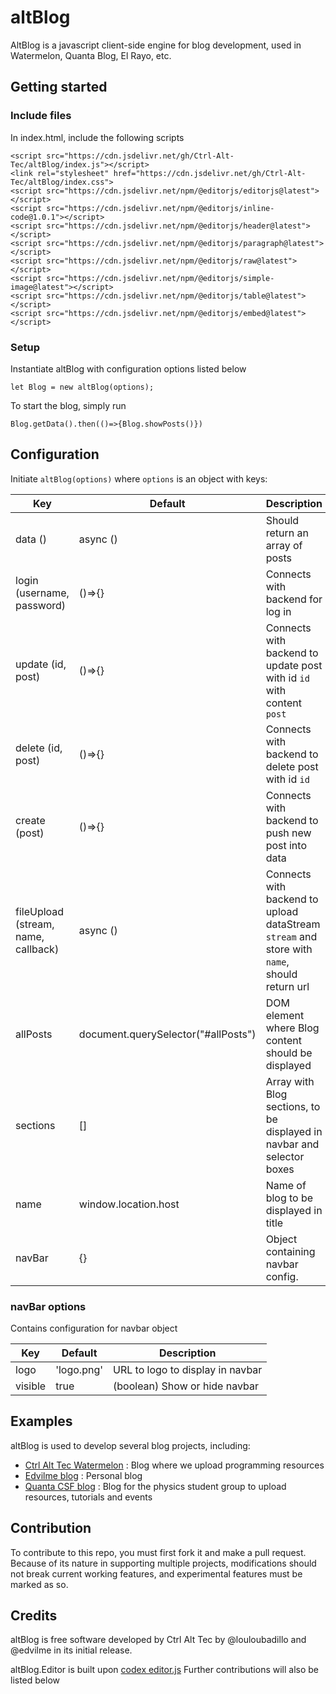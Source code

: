 # altBlog
AltBlog is a javascript client-side engine for blog development, used in Watermelon, Quanta Blog, El Rayo, etc. 

## Getting started
### Include files
In index.html, include the following scripts

```
<script src="https://cdn.jsdelivr.net/gh/Ctrl-Alt-Tec/altBlog/index.js"></script>
<link rel="stylesheet" href="https://cdn.jsdelivr.net/gh/Ctrl-Alt-Tec/altBlog/index.css">
<script src="https://cdn.jsdelivr.net/npm/@editorjs/editorjs@latest"></script>
<script src="https://cdn.jsdelivr.net/npm/@editorjs/inline-code@1.0.1"></script>
<script src="https://cdn.jsdelivr.net/npm/@editorjs/header@latest"></script>
<script src="https://cdn.jsdelivr.net/npm/@editorjs/paragraph@latest"></script>
<script src="https://cdn.jsdelivr.net/npm/@editorjs/raw@latest"></script>
<script src="https://cdn.jsdelivr.net/npm/@editorjs/simple-image@latest"></script>
<script src="https://cdn.jsdelivr.net/npm/@editorjs/table@latest"></script>
<script src="https://cdn.jsdelivr.net/npm/@editorjs/embed@latest"></script>
```
### Setup
Instantiate altBlog with configuration options listed below
```
let Blog = new altBlog(options);
```
To start the blog, simply run
```
Blog.getData().then(()=>{Blog.showPosts()})
```

## Configuration
Initiate `altBlog(options)` where `options` is an object with keys:

Key | Default | Description
--- | ---     | ---
data () | async () | Should return an array of posts
login (username, password) | ()=>{} | Connects with backend for log in
update (id, post) | ()=>{} | Connects with backend to update post with id `id` with content `post`
delete (id, post) | ()=>{} | Connects with backend to delete post with id `id`
create (post) | ()=>{} | Connects with backend to push new post into data
fileUpload (stream, name, callback) | async () | Connects with backend to upload dataStream `stream` and store with `name`, should return url
allPosts | document.querySelector("#allPosts") | DOM element where Blog content should be displayed
sections | [] | Array with Blog sections, to be displayed in navbar and selector boxes
name | window.location.host | Name of blog to be displayed in title
navBar | {} | Object containing navbar config.

### navBar options
Contains configuration for navbar object

Key | Default | Description
--- | ---     | ---
logo | 'logo.png' | URL to logo to display in navbar
visible | true | (boolean) Show or hide navbar

## Examples
altBlog is used to develop several blog projects, including:
* [Ctrl Alt Tec Watermelon](https://ctrl-alt-tec.hackclub.com/watermelon) : Blog where we upload programming resources
* [Edvilme blog](http://edvilme.tk/blog) : Personal blog
* [Quanta CSF blog](https://quantacsf.gihtub.io/blog) : Blog for the physics student group to upload resources, tutorials and events

## Contribution
To contribute to this repo, you must first fork it and make a pull request. Because of its nature in supporting multiple projects, modifications should not break current working features, and experimental features must be marked as so. 


## Credits
altBlog is free software developed by Ctrl Alt Tec by @louloubadillo and @edvilme in its initial release.

altBlog.Editor is built upon [codex editor.js](https://github.com/codex-team/editor.js)
Further contributions will also be listed below

